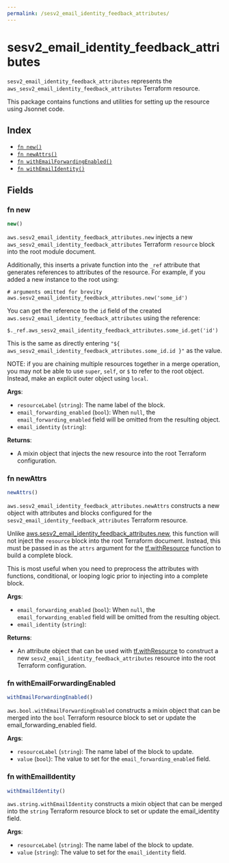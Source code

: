 ```yaml
---
permalink: /sesv2_email_identity_feedback_attributes/
---
```


# sesv2_email_identity_feedback_attributes

`sesv2_email_identity_feedback_attributes` represents the `aws_sesv2_email_identity_feedback_attributes` Terraform resource.



This package contains functions and utilities for setting up the resource using Jsonnet code.


## Index

* [`fn new()`](#fn-new)
* [`fn newAttrs()`](#fn-newattrs)
* [`fn withEmailForwardingEnabled()`](#fn-withemailforwardingenabled)
* [`fn withEmailIdentity()`](#fn-withemailidentity)

## Fields

### fn new

```ts
new()
```


`aws.sesv2_email_identity_feedback_attributes.new` injects a new `aws_sesv2_email_identity_feedback_attributes` Terraform `resource`
block into the root module document.

Additionally, this inserts a private function into the `_ref` attribute that generates references to attributes of the
resource. For example, if you added a new instance to the root using:

    # arguments omitted for brevity
    aws.sesv2_email_identity_feedback_attributes.new('some_id')

You can get the reference to the `id` field of the created `aws.sesv2_email_identity_feedback_attributes` using the reference:

    $._ref.aws_sesv2_email_identity_feedback_attributes.some_id.get('id')

This is the same as directly entering `"${ aws_sesv2_email_identity_feedback_attributes.some_id.id }"` as the value.

NOTE: if you are chaining multiple resources together in a merge operation, you may not be able to use `super`, `self`,
or `$` to refer to the root object. Instead, make an explicit outer object using `local`.

**Args**:
  - `resourceLabel` (`string`): The name label of the block.
  - `email_forwarding_enabled` (`bool`):  When `null`, the `email_forwarding_enabled` field will be omitted from the resulting object.
  - `email_identity` (`string`): 

**Returns**:
- A mixin object that injects the new resource into the root Terraform configuration.


### fn newAttrs

```ts
newAttrs()
```


`aws.sesv2_email_identity_feedback_attributes.newAttrs` constructs a new object with attributes and blocks configured for the `sesv2_email_identity_feedback_attributes`
Terraform resource.

Unlike [aws.sesv2_email_identity_feedback_attributes.new](#fn-new), this function will not inject the `resource`
block into the root Terraform document. Instead, this must be passed in as the `attrs` argument for the
[tf.withResource](https://github.com/tf-libsonnet/core/tree/main/docs#fn-withresource) function to build a complete block.

This is most useful when you need to preprocess the attributes with functions, conditional, or looping logic prior to
injecting into a complete block.

**Args**:
  - `email_forwarding_enabled` (`bool`):  When `null`, the `email_forwarding_enabled` field will be omitted from the resulting object.
  - `email_identity` (`string`): 

**Returns**:
  - An attribute object that can be used with [tf.withResource](https://github.com/tf-libsonnet/core/tree/main/docs#fn-withresource) to construct a new `sesv2_email_identity_feedback_attributes` resource into the root Terraform configuration.


### fn withEmailForwardingEnabled

```ts
withEmailForwardingEnabled()
```

`aws.bool.withEmailForwardingEnabled` constructs a mixin object that can be merged into the `bool`
Terraform resource block to set or update the email_forwarding_enabled field.



**Args**:
  - `resourceLabel` (`string`): The name label of the block to update.
  - `value` (`bool`): The value to set for the `email_forwarding_enabled` field.


### fn withEmailIdentity

```ts
withEmailIdentity()
```

`aws.string.withEmailIdentity` constructs a mixin object that can be merged into the `string`
Terraform resource block to set or update the email_identity field.



**Args**:
  - `resourceLabel` (`string`): The name label of the block to update.
  - `value` (`string`): The value to set for the `email_identity` field.
